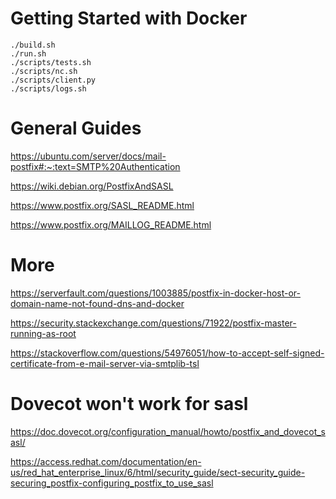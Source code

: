 # Getting Started with Docker

```
./build.sh
./run.sh
./scripts/tests.sh
./scripts/nc.sh
./scripts/client.py
./scripts/logs.sh
```


# General Guides

https://ubuntu.com/server/docs/mail-postfix#:~:text=SMTP%20Authentication

https://wiki.debian.org/PostfixAndSASL

https://www.postfix.org/SASL_README.html

https://www.postfix.org/MAILLOG_README.html


# More
https://serverfault.com/questions/1003885/postfix-in-docker-host-or-domain-name-not-found-dns-and-docker

https://security.stackexchange.com/questions/71922/postfix-master-running-as-root

https://stackoverflow.com/questions/54976051/how-to-accept-self-signed-certificate-from-e-mail-server-via-smtplib-tsl

# Dovecot won't work for sasl

https://doc.dovecot.org/configuration_manual/howto/postfix_and_dovecot_sasl/

https://access.redhat.com/documentation/en-us/red_hat_enterprise_linux/6/html/security_guide/sect-security_guide-securing_postfix-configuring_postfix_to_use_sasl
